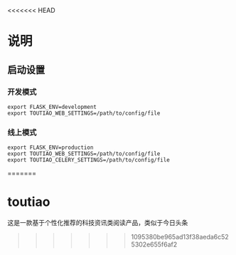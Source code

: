 <<<<<<< HEAD
# 说明

## 启动设置

### 开发模式

```shell
export FLASK_ENV=development
export TOUTIAO_WEB_SETTINGS=/path/to/config/file
```

### 线上模式

```shell
export FLASK_ENV=production
export TOUTIAO_WEB_SETTINGS=/path/to/config/file
export TOUTIAO_CELERY_SETTINGS=/path/to/config/file
```
=======
# toutiao
这是一款基于个性化推荐的科技资讯类阅读产品，类似于今日头条
>>>>>>> 1095380be965ad13f38aeda6c525302e655f6af2
